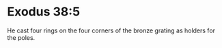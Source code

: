 # Exodus 38:5

He cast four rings on the four corners of the bronze grating as holders for the poles.
